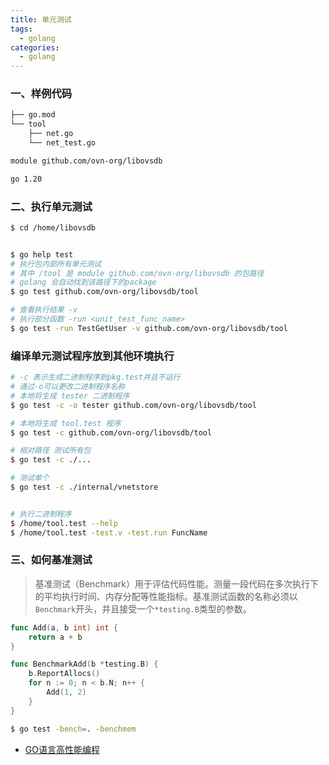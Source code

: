 ```yaml
---
title: 单元测试
tags:
  - golang
categories:
  - golang
---
```


### 一、样例代码

``` bash
├── go.mod
└── tool
    ├── net.go
    └── net_test.go
```

``` bash
module github.com/ovn-org/libovsdb

go 1.20
```

### 二、执行单元测试

``` bash
$ cd /home/libovsdb


$ go help test
# 执行包内部所有单元测试
# 其中 /tool 是 module github.com/ovn-org/libovsdb 的包路径
# golang 会自动找到该路径下的package
$ go test github.com/ovn-org/libovsdb/tool

# 查看执行结果 -v
# 执行部分函数 -run <unit_test_func_name>
$ go test -run TestGetUser -v github.com/ovn-org/libovsdb/tool
```

### 编译单元测试程序放到其他环境执行

``` bash
# -c 表示生成二进制程序到pkg.test并且不运行
# 通过-o可以更改二进制程序名称
# 本地将生成 tester 二进制程序
$ go test -c -o tester github.com/ovn-org/libovsdb/tool

# 本地将生成 tool.test 程序
$ go test -c github.com/ovn-org/libovsdb/tool

# 相对路径 测试所有包
$ go test -c ./...

# 测试单个
$ go test -c ./internal/vnetstore


# 执行二进制程序
$ /home/tool.test --help
$ /home/tool.test -test.v -test.run FuncName
```

### 三、如何基准测试

> 基准测试（Benchmark）用于评估代码性能。测量一段代码在多次执行下的平均执行时间、内存分配等性能指标。基准测试函数的名称必须以`Benchmark`开头，并且接受一个`*testing.B`类型的参数。


```go
func Add(a, b int) int {
    return a + b
}

func BenchmarkAdd(b *testing.B) {
    b.ReportAllocs()
    for n := 0; n < b.N; n++ {
        Add(1, 2)
    }
}
```

```bash
$ go test -bench=. -benchmem
```

- [GO语言高性能编程](https://geektutu.com/post/high-performance-go.html)